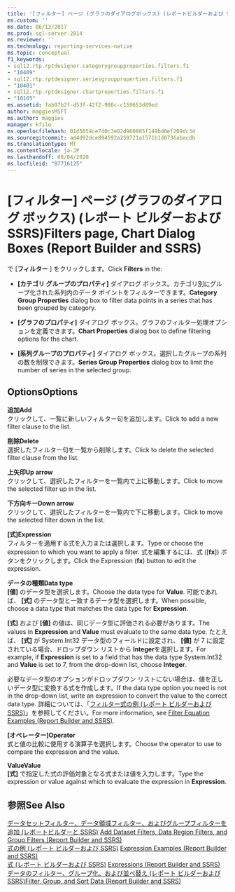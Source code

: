 ```yaml
---
title: '[フィルター] ページ (グラフのダイアログボックス) (レポートビルダーおよび SSRS) |Microsoft Docs'
ms.custom: ''
ms.date: 06/13/2017
ms.prod: sql-server-2014
ms.reviewer: ''
ms.technology: reporting-services-native
ms.topic: conceptual
f1_keywords:
- sql12.rtp.rptdesigner.categorygroupproperties.filters.f1
- "10409"
- sql12.rtp.rptdesigner.seriesgroupproperties.filters.f1
- "10401"
- sql12.rtp.rptdesigner.chartproperties.filters.f1
- "10165"
ms.assetid: fab97b2f-d53f-42f2-900c-c159653d89ed
author: maggiesMSFT
ms.author: maggies
manager: kfile
ms.openlocfilehash: 01d5054ce7d0c3e02d960885f149bd0ef209dc34
ms.sourcegitcommit: ad4d92dce894592a259721a1571b1d8736abacdb
ms.translationtype: MT
ms.contentlocale: ja-JP
ms.lasthandoff: 08/04/2020
ms.locfileid: "87716125"
---
```

# <a name="filters-page-chart-dialog-boxes-report-builder-and-ssrs"></a><span data-ttu-id="846df-102">[フィルター] ページ (グラフのダイアログ ボックス) (レポート ビルダーおよび SSRS)</span><span class="sxs-lookup"><span data-stu-id="846df-102">Filters page, Chart Dialog Boxes (Report Builder and SSRS)</span></span>
  <span data-ttu-id="846df-103">で [**フィルター** ] をクリックします。</span><span class="sxs-lookup"><span data-stu-id="846df-103">Click **Filters** in the:</span></span>  
  
-   <span data-ttu-id="846df-104">**[カテゴリ グループのプロパティ]** ダイアログ ボックス。カテゴリ別にグループ化された系列内のデータ ポイントをフィルターできます。</span><span class="sxs-lookup"><span data-stu-id="846df-104">**Category Group Properties** dialog box to filter data points in a series that has been grouped by category.</span></span>  
  
-   <span data-ttu-id="846df-105">**[グラフのプロパティ]** ダイアログ ボックス。グラフのフィルター処理オプションを定義できます。</span><span class="sxs-lookup"><span data-stu-id="846df-105">**Chart Properties** dialog box to define filtering options for the chart.</span></span>  
  
-   <span data-ttu-id="846df-106">**[系列グループのプロパティ]** ダイアログ ボックス。選択したグループの系列の数を制限できます。</span><span class="sxs-lookup"><span data-stu-id="846df-106">**Series Group Properties** dialog box to limit the number of series in the selected group.</span></span>  
  
## <a name="options"></a><span data-ttu-id="846df-107">Options</span><span class="sxs-lookup"><span data-stu-id="846df-107">Options</span></span>  
 <span data-ttu-id="846df-108">**追加**</span><span class="sxs-lookup"><span data-stu-id="846df-108">**Add**</span></span>  
 <span data-ttu-id="846df-109">クリックして、一覧に新しいフィルター句を追加します。</span><span class="sxs-lookup"><span data-stu-id="846df-109">Click to add a new filter clause to the list.</span></span>  
  
 <span data-ttu-id="846df-110">**削除**</span><span class="sxs-lookup"><span data-stu-id="846df-110">**Delete**</span></span>  
 <span data-ttu-id="846df-111">選択したフィルター句を一覧から削除します。</span><span class="sxs-lookup"><span data-stu-id="846df-111">Click to delete the selected filter clause from the list.</span></span>  
  
 <span data-ttu-id="846df-112">**上矢印**</span><span class="sxs-lookup"><span data-stu-id="846df-112">**Up arrow**</span></span>  
 <span data-ttu-id="846df-113">クリックして、選択したフィルターを一覧内で上に移動します。</span><span class="sxs-lookup"><span data-stu-id="846df-113">Click to move the selected filter up in the list.</span></span>  
  
 <span data-ttu-id="846df-114">**下方向キー**</span><span class="sxs-lookup"><span data-stu-id="846df-114">**Down arrow**</span></span>  
 <span data-ttu-id="846df-115">クリックして、選択したフィルターを一覧内で下に移動します。</span><span class="sxs-lookup"><span data-stu-id="846df-115">Click to move the selected filter down in the list.</span></span>  
  
 <span data-ttu-id="846df-116">**[式]**</span><span class="sxs-lookup"><span data-stu-id="846df-116">**Expression**</span></span>  
 <span data-ttu-id="846df-117">フィルターを適用する式を入力または選択します。</span><span class="sxs-lookup"><span data-stu-id="846df-117">Type or choose the expression to which you want to apply a filter.</span></span> <span data-ttu-id="846df-118">式を編集するには、式 ([**fx**]) ボタンをクリックします。</span><span class="sxs-lookup"><span data-stu-id="846df-118">Click the Expression (**fx**) button to edit the expression.</span></span>  
  
 <span data-ttu-id="846df-119">**データの種類**</span><span class="sxs-lookup"><span data-stu-id="846df-119">**Data type**</span></span>  
 <span data-ttu-id="846df-120">**[値]** のデータ型を選択します。</span><span class="sxs-lookup"><span data-stu-id="846df-120">Choose the data type for **Value**.</span></span> <span data-ttu-id="846df-121">可能であれば、 **[式]** のデータ型と一致するデータ型を選択します。</span><span class="sxs-lookup"><span data-stu-id="846df-121">When possible, choose a data type that matches the data type for **Expression**.</span></span>  
  
 <span data-ttu-id="846df-122">**[式]** および **[値]** の値は、同じデータ型に評価される必要があります。</span><span class="sxs-lookup"><span data-stu-id="846df-122">The values in **Expression** and **Value** must evaluate to the same data type.</span></span> <span data-ttu-id="846df-123">たとえば、 **[式]** が System.Int32 データ型のフィールドに設定され、 **[値]** が 7 に設定されている場合、ドロップダウン リストから **Integer**を選択します。</span><span class="sxs-lookup"><span data-stu-id="846df-123">For example, if **Expression** is set to a field that has the data type System.Int32 and **Value** is set to 7, from the drop-down list, choose **Integer**.</span></span>  
  
 <span data-ttu-id="846df-124">必要なデータ型のオプションがドロップダウン リストにない場合は、値を正しいデータ型に変換する式を作成します。</span><span class="sxs-lookup"><span data-stu-id="846df-124">If the data type option you need is not in the drop-down list, write an expression to convert the value to the correct data type.</span></span> <span data-ttu-id="846df-125">詳細については、「[フィルター式の例 &#40;レポート ビルダーおよび SSRS&#41;](report-design/filter-equation-examples-report-builder-and-ssrs.md)」を参照してください。</span><span class="sxs-lookup"><span data-stu-id="846df-125">For more information, see [Filter Equation Examples &#40;Report Builder and SSRS&#41;](report-design/filter-equation-examples-report-builder-and-ssrs.md).</span></span>  
  
 <span data-ttu-id="846df-126">**[オペレーター]**</span><span class="sxs-lookup"><span data-stu-id="846df-126">**Operator**</span></span>  
 <span data-ttu-id="846df-127">式と値の比較に使用する演算子を選択します。</span><span class="sxs-lookup"><span data-stu-id="846df-127">Choose the operator to use to compare the expression and the value.</span></span>  
  
 <span data-ttu-id="846df-128">**Value**</span><span class="sxs-lookup"><span data-stu-id="846df-128">**Value**</span></span>  
 <span data-ttu-id="846df-129">**[式]** で指定した式の評価対象となる式または値を入力します。</span><span class="sxs-lookup"><span data-stu-id="846df-129">Type the expression or value against which to evaluate the expression in **Expression**.</span></span>  
  
## <a name="see-also"></a><span data-ttu-id="846df-130">参照</span><span class="sxs-lookup"><span data-stu-id="846df-130">See Also</span></span>  
 <span data-ttu-id="846df-131">[データセットフィルター、データ領域フィルター、およびグループフィルターを追加 &#40;レポートビルダーと SSRS&#41;](report-design/add-dataset-filters-data-region-filters-and-group-filters.md) </span><span class="sxs-lookup"><span data-stu-id="846df-131">[Add Dataset Filters, Data Region Filters, and Group Filters &#40;Report Builder and SSRS&#41;](report-design/add-dataset-filters-data-region-filters-and-group-filters.md) </span></span>  
 <span data-ttu-id="846df-132">[式の例 (レポート ビルダーおよび SSRS)](report-design/expression-examples-report-builder-and-ssrs.md) </span><span class="sxs-lookup"><span data-stu-id="846df-132">[Expression Examples &#40;Report Builder and SSRS&#41;](report-design/expression-examples-report-builder-and-ssrs.md) </span></span>  
 <span data-ttu-id="846df-133">[式 &#40;レポート ビルダーおよび SSRS&#41;](report-design/expressions-report-builder-and-ssrs.md) </span><span class="sxs-lookup"><span data-stu-id="846df-133">[Expressions &#40;Report Builder and SSRS&#41;](report-design/expressions-report-builder-and-ssrs.md) </span></span>  
 [<span data-ttu-id="846df-134">データのフィルター、グループ化、および並べ替え &#40;レポート ビルダーおよび SSRS&#41;</span><span class="sxs-lookup"><span data-stu-id="846df-134">Filter, Group, and Sort Data &#40;Report Builder and SSRS&#41;</span></span>](report-design/filter-group-and-sort-data-report-builder-and-ssrs.md)  
  
  
